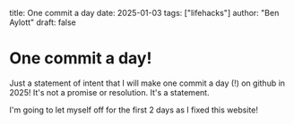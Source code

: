 title: One commit a day
date: 2025-01-03
tags: ["lifehacks"]
author: "Ben Aylott"
draft: false

# One commit a day!

Just a statement of intent that I will make one commit a day (!) on github in 2025! It's not a promise or resolution. It's a statement.

I'm going to let myself off for the first 2 days as I fixed this website!